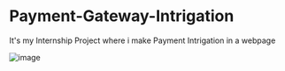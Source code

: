 # Payment-Gateway-Intrigation
It's my Internship Project where i make Payment Intrigation in a webpage


![image](https://user-images.githubusercontent.com/86983295/179911308-3b221de2-2251-4957-b935-b2595ea7d91f.png)
